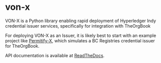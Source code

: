 # von-x

VON-X is a Python library enabling rapid deployment of Hyperledger Indy credential issuer services, specifically for integration with TheOrgBook

For deploying VON-X as an Issuer, it is likely best to start with an example project like [Permitify-X](https://github.com/cywolf/permitify-x),
which simulates a BC Registries credential issuer for TheOrgBook.

API documentation is available at [ReadTheDocs](https://von-x.readthedocs.io/en/latest/).
